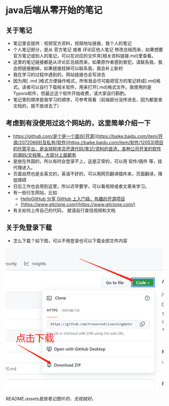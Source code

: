 # java后端从零开始的笔记
## 关于笔记

- 笔记里会提供：视频官方资料，视频地址链接，我个人的笔记
- 个人笔记部分，是从 官方笔记 或者 评论区他人笔记 修改总结而来，如果想要官方笔记或别人的笔记，可以在对应的文件夹[相关资料链接.md]里查看。
- 这里的笔记链接都是从评论区总结而来，如果原作者感到冒犯，请联系我，我会把链接删掉。如果链接挂掉可以联系我，我会补上新的
- 我在学习的过程中遇到的，网站链接也会写进去
- 因为用[ .md ]格式方便操作格式，所有我会尽可能把官方的笔记转成[.md]格式。读者可以自行下载相关软件，用来打开[.md]格式文件。我使用的是Typora软件，但最近这个软件开始收费，请大家自行斟酌。
- 笔记里的顺序是我学习的顺序，可参考观看（前端部分没传进去，因为都是查文档的，就不放进去了）



## 考虑到有没使用过这个网站的，这里简单介绍一下

- https://github.com/是个是一个面向[开源](https://baike.baidu.com/item/开源/20720669)及私有[软件](https://baike.baidu.com/item/软件/12053)项目的托管平台，是全球程序员开源代码/笔记/资料的首选，各种公司开发的软件的源码/文档等，大部分上面都有
- 是放在外国的，所以有时会登录不上，这是正常的，可以用 软件/插件 等，挂代理进入。
- 页面自然也是全英文的，英语不好的，可以用网页翻译插件来，页面翻译，降低障碍
- 日后工作也会用到这里，所以迟早要学，可以看视频或者文章来学习。
- 有一些衍生网站，比如
  - [HelloGitHub 分享 GitHub 上入门级、有趣的开源项目](https://www.hellogithub.com/)
  - [https://www.gitclone.com](https://www.gitclone.com/)
- 有关如何上传自己的代码， 就请自行查找视频和文档



## 关于免登录下载

- 怎么下载？如下图，可以不用登录也可以下载全部文件内容

![image-20220517173644627](.\README.assets\image-20220517173644627.png)





*README.assets是放笔记图片的，无视就好。*
